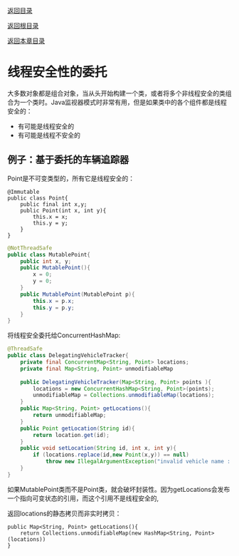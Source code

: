 [返回目录](../README.md)

[返回根目录](/README.md)

[返回本章目录](/04/README.md)

# 线程安全性的委托

大多数对象都是组合对象，当从头开始构建一个类，或者将多个非线程安全的类组合为一个类时。Java监视器模式时非常有用，但是如果类中的各个组件都是线程安全的：

- 有可能是线程安全的
- 有可能是线程不安全的

## 例子：基于委托的车辆追踪器

Point是不可变类型的，所有它是线程安全的：

```
@Immutable
public class Point{
    public final int x,y;
    public Point(int x, int y){
        this.x = x;
        this.y = y;
    }
}
```

```java
@NotThreadSafe
public class MutablePoint{
    public int x, y;
    public MutablePoint(){
        x = 0;
        y = 0;
    }
    public MutablePoint(MutablePoint p){
        this.x = p.x;
        this.y = p.y;
    }
}
```

将线程安全委托给ConcurrentHashMap:

```java
@ThreadSafe
public class DelegatingVehicleTracker{
    private final ConcurrentMap<String, Point> locations;
    private final Map<String, Point> unmodifiableMap
    
    public DelegatingVehicleTracker(Map<String, Point> points ){
        locations = new ConcurrentHashMap<String, Point>(points);
        unmodifiableMap = Collections.unmodifiableMap(locations);
    }
    public Map<String, Point> getLocations(){
        return unmodifiableMap;
    }
    public Point getLocation(String id){
        return location.get(id);
    }
    public void setLocation(String id, int x, int y){
        if (locations.replace(id,new Point(x,y)) == null)
            throw new IllegalArgumentException("invalid vehicle name : " + id);
    }
}
```

如果MutablePoint类而不是Point类，就会破坏封装性。因为getLocations会发布一个指向可变状态的引用，而这个引用不是线程安全的,



返回locations的静态拷贝而非实时拷贝：

```
public Map<String, Point> getLocations(){
    return Collections.unmodifiableMap(new HashMap<String, Point> (locations))
}
```

